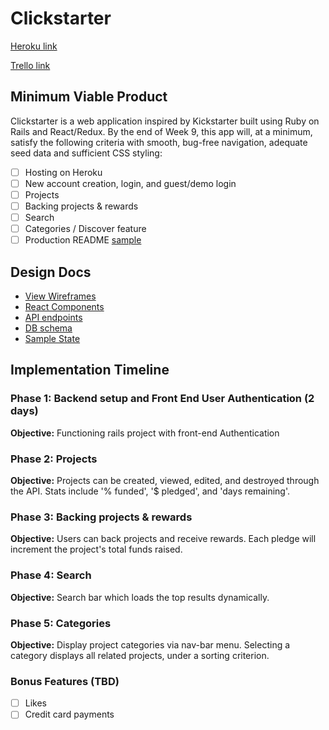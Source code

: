 # Clickstarter

[Heroku link][heroku]

[Trello link][trello]

[heroku]: https://clickstarter-gy.herokuapp.com/
[trello]: https://trello.com/b/7iEXyCqX/clickstarter

## Minimum Viable Product

Clickstarter is a web application inspired by Kickstarter built using Ruby on Rails and React/Redux. By the end of Week 9, this app will, at a minimum, satisfy the following criteria with smooth, bug-free navigation, adequate seed data and sufficient CSS styling:

- [ ] Hosting on Heroku
- [ ] New account creation, login, and guest/demo login
- [ ] Projects
- [ ] Backing projects & rewards
- [ ] Search
- [ ] Categories / Discover feature
- [ ] Production README [sample](../README.md)

## Design Docs
* [View Wireframes][wireframes]
* [React Components][components]
* [API endpoints][api-endpoints]
* [DB schema][schema]
* [Sample State][sample-state]

[wireframes]: wireframes
[components]: component-hierarchy.md
[sample-state]: sample-state.md
[api-endpoints]: api-endpoints.md
[schema]: schema.md

## Implementation Timeline

### Phase 1: Backend setup and Front End User Authentication (2 days)

**Objective:** Functioning rails project with front-end Authentication

### Phase 2: Projects

**Objective:** Projects can be created, viewed, edited, and destroyed through the API. Stats include '% funded', '$ pledged', and 'days remaining'.

### Phase 3: Backing projects & rewards

**Objective:** Users can back projects and receive rewards. Each pledge will increment the project's total funds raised.

### Phase 4: Search

**Objective:** Search bar which loads the top results dynamically.

### Phase 5: Categories

**Objective:** Display project categories via nav-bar menu. Selecting a category displays all related projects, under a sorting criterion.

### Bonus Features (TBD)
- [ ] Likes
- [ ] Credit card payments
